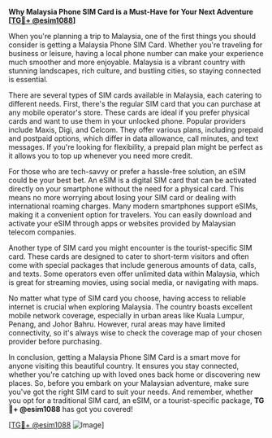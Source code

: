 **Why Malaysia Phone SIM Card is a Must-Have for Your Next Adventure [[TG💪+ @esim1088](https://t.me/s/esim1088)]**

When you're planning a trip to Malaysia, one of the first things you should consider is getting a Malaysia Phone SIM Card. Whether you're traveling for business or leisure, having a local phone number can make your experience much smoother and more enjoyable. Malaysia is a vibrant country with stunning landscapes, rich culture, and bustling cities, so staying connected is essential.

There are several types of SIM cards available in Malaysia, each catering to different needs. First, there's the regular SIM card that you can purchase at any mobile operator's store. These cards are ideal if you prefer physical cards and want to use them in your unlocked phone. Popular providers include Maxis, Digi, and Celcom. They offer various plans, including prepaid and postpaid options, which differ in data allowance, call minutes, and text messages. If you're looking for flexibility, a prepaid plan might be perfect as it allows you to top up whenever you need more credit.

For those who are tech-savvy or prefer a hassle-free solution, an eSIM could be your best bet. An eSIM is a digital SIM card that can be activated directly on your smartphone without the need for a physical card. This means no more worrying about losing your SIM card or dealing with international roaming charges. Many modern smartphones support eSIMs, making it a convenient option for travelers. You can easily download and activate your eSIM through apps or websites provided by Malaysian telecom companies.

Another type of SIM card you might encounter is the tourist-specific SIM card. These cards are designed to cater to short-term visitors and often come with special packages that include generous amounts of data, calls, and texts. Some operators even offer unlimited data within Malaysia, which is great for streaming movies, using social media, or navigating with maps.

No matter what type of SIM card you choose, having access to reliable internet is crucial when exploring Malaysia. The country boasts excellent mobile network coverage, especially in urban areas like Kuala Lumpur, Penang, and Johor Bahru. However, rural areas may have limited connectivity, so it's always wise to check the coverage map of your chosen provider before purchasing.

In conclusion, getting a Malaysia Phone SIM Card is a smart move for anyone visiting this beautiful country. It ensures you stay connected, whether you're catching up with loved ones back home or discovering new places. So, before you embark on your Malaysian adventure, make sure you've got the right SIM card to suit your needs. And remember, whether you opt for a traditional SIM card, an eSIM, or a tourist-specific package, **TG💪+ @esim1088** has got you covered! 

[[TG💪+ @esim1088](https://t.me/s/esim1088) ![Image](https://i.postimg.cc/Y0z9fWf4/image.png)]